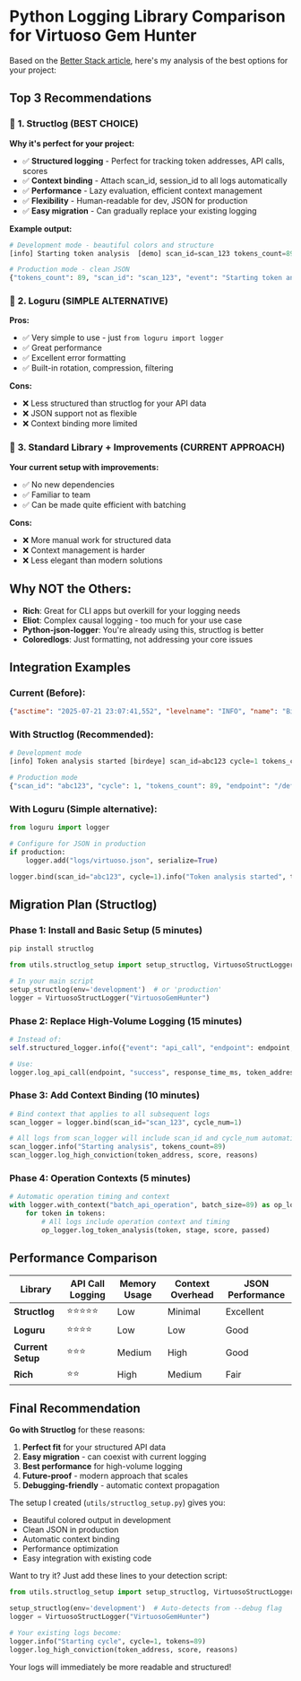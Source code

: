 # Python Logging Library Comparison for Virtuoso Gem Hunter

Based on the [Better Stack article](https://betterstack.com/community/guides/logging/best-python-logging-libraries/), here's my analysis of the best options for your project:

## Top 3 Recommendations

### 🥇 **1. Structlog** (BEST CHOICE)

**Why it's perfect for your project:**
- ✅ **Structured logging** - Perfect for tracking token addresses, API calls, scores
- ✅ **Context binding** - Attach scan_id, session_id to all logs automatically  
- ✅ **Performance** - Lazy evaluation, efficient context management
- ✅ **Flexibility** - Human-readable for dev, JSON for production
- ✅ **Easy migration** - Can gradually replace your existing logging

**Example output:**
```python
# Development mode - beautiful colors and structure
[info] Starting token analysis  [demo] scan_id=scan_123 tokens_count=89

# Production mode - clean JSON
{"tokens_count": 89, "scan_id": "scan_123", "event": "Starting token analysis", "level": "info", "timestamp": "2025-07-22T14:07:10Z"}
```

### 🥈 **2. Loguru** (SIMPLE ALTERNATIVE)

**Pros:**
- ✅ Very simple to use - just `from loguru import logger`
- ✅ Great performance
- ✅ Excellent error formatting
- ✅ Built-in rotation, compression, filtering

**Cons:**
- ❌ Less structured than structlog for your API data
- ❌ JSON support not as flexible
- ❌ Context binding more limited

### 🥉 **3. Standard Library + Improvements** (CURRENT APPROACH)

**Your current setup with improvements:**
- ✅ No new dependencies
- ✅ Familiar to team
- ✅ Can be made quite efficient with batching

**Cons:**
- ❌ More manual work for structured data
- ❌ Context management is harder
- ❌ Less elegant than modern solutions

## Why NOT the Others:

- **Rich**: Great for CLI apps but overkill for your logging needs
- **Eliot**: Complex causal logging - too much for your use case
- **Python-json-logger**: You're already using this, structlog is better
- **Coloredlogs**: Just formatting, not addressing your core issues

## Integration Examples

### Current (Before):
```json
{"asctime": "2025-07-21 23:07:41,552", "levelname": "INFO", "name": "BirdeyeAPI", "message": "", "event": "api_call", "endpoint": "/defi/v3/token/meta-data/single", "params": {"address": "2zMMhcVQEXDtdE6vsFS7S7D5oUodfJHE8vd1gnBouauv"}, "scan_id": null, "status_code": 200, "response_time_ms": 271, "result": "success"}
```

### With Structlog (Recommended):
```python
# Development mode
[info] Token analysis started [birdeye] scan_id=abc123 cycle=1 tokens_count=89 endpoint=/defi/token_trending

# Production mode  
{"scan_id": "abc123", "cycle": 1, "tokens_count": 89, "endpoint": "/defi/token_trending", "event": "Token analysis started", "level": "info", "timestamp": "2025-07-22T14:07:10Z"}
```

### With Loguru (Simple alternative):
```python
from loguru import logger

# Configure for JSON in production
if production:
    logger.add("logs/virtuoso.json", serialize=True)

logger.bind(scan_id="abc123", cycle=1).info("Token analysis started", tokens_count=89)
```

## Migration Plan (Structlog)

### Phase 1: Install and Basic Setup (5 minutes)
```bash
pip install structlog
```

```python
from utils.structlog_setup import setup_structlog, VirtuosoStructLogger

# In your main script
setup_structlog(env='development')  # or 'production'
logger = VirtuosoStructLogger("VirtuosoGemHunter")
```

### Phase 2: Replace High-Volume Logging (15 minutes)
```python
# Instead of:
self.structured_logger.info({"event": "api_call", "endpoint": endpoint, "status_code": 200})

# Use:
logger.log_api_call(endpoint, "success", response_time_ms, token_address)
```

### Phase 3: Add Context Binding (10 minutes)
```python
# Bind context that applies to all subsequent logs
scan_logger = logger.bind(scan_id="scan_123", cycle_num=1)

# All logs from scan_logger will include scan_id and cycle_num automatically
scan_logger.info("Starting analysis", tokens_count=89)
scan_logger.log_high_conviction(token_address, score, reasons)
```

### Phase 4: Operation Contexts (5 minutes)
```python
# Automatic operation timing and context
with logger.with_context("batch_api_operation", batch_size=89) as op_logger:
    for token in tokens:
        # All logs include operation context and timing
        op_logger.log_token_analysis(token, stage, score, passed)
```

## Performance Comparison

| Library | API Call Logging | Memory Usage | Context Overhead | JSON Performance |
|---------|-----------------|-------------|-----------------|------------------|
| **Structlog** | ⭐⭐⭐⭐⭐ | Low | Minimal | Excellent |
| **Loguru** | ⭐⭐⭐⭐ | Low | Low | Good |
| **Current Setup** | ⭐⭐⭐ | Medium | High | Good |
| **Rich** | ⭐⭐ | High | Medium | Fair |

## Final Recommendation

**Go with Structlog** for these reasons:

1. **Perfect fit** for your structured API data
2. **Easy migration** - can coexist with current logging
3. **Best performance** for high-volume logging
4. **Future-proof** - modern approach that scales
5. **Debugging-friendly** - automatic context propagation

The setup I created (`utils/structlog_setup.py`) gives you:
- Beautiful colored output in development
- Clean JSON in production  
- Automatic context binding
- Performance optimization
- Easy integration with existing code

Want to try it? Just add these lines to your detection script:
```python
from utils.structlog_setup import setup_structlog, VirtuosoStructLogger

setup_structlog(env='development')  # Auto-detects from --debug flag
logger = VirtuosoStructLogger("VirtuosoGemHunter")

# Your existing logs become:
logger.info("Starting cycle", cycle=1, tokens=89)
logger.log_high_conviction(token_address, score, reasons)
```

Your logs will immediately be more readable and structured!